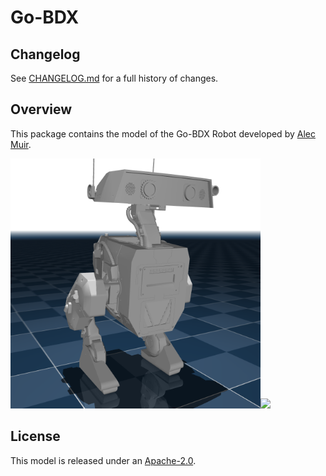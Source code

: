 # Go-BDX

## Changelog

See [CHANGELOG.md](./CHANGELOG.md) for a full history of changes.

## Overview

This package contains the model of the Go-BDX Robot developed by [Alec Muir](https://github.com/roy86).

<p float="left">
  <img src="go_bdx.png" width="400"><img src="go_bdx.gif" width="400">
</p>

## License

This model is released under an [Apache-2.0](LICENSE).
